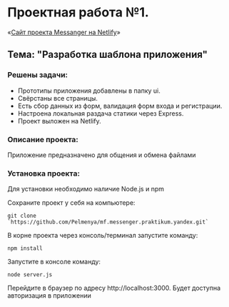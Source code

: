 # Проектная работа №1.

«[Сайт проекта Messanger на Netlify](https://trusting-elion-30443a.netlify.app)»

##  Тема: "Разработка шаблона приложения"

### Решены задачи:
* Прототипы приложения добавлены в папку ui.
* Свёрстаны все страницы.
* Есть сбор данных из форм, валидация форм входа и регистрации.
* Настроена локальная раздача статики через Express.
* Проект выложен на Netlify.

### Описание проекта:
  Приложение предназначено для общения и обмена файлами

### Установка проекта:
 Для установки необходимо наличие Node.js и npm

Сохраните проект у себя на компьютере:
```
git clone `https://github.com/Pelmenya/mf.messenger.praktikum.yandex.git`
```
В корне проекта через консоль/терминал запустите команду:
```
npm install
```
Запустите в консоле команду:
```
node server.js
```
Перейдите в браузер по адресу http://localhost:3000. Будет доступна авторизация в приложении
